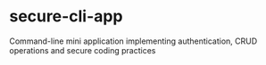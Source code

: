 # secure-cli-app
Command-line mini application implementing authentication, CRUD operations and secure coding practices 
